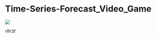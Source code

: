 # Time-Series-Forecast_Video_Game

![](https://www.google.com/imgres?q=time%20series%20for%20video%20game%20sales%20data%20png&imgurl=https%3A%2F%2Fi0.wp.com%2Fworkingcasual.com%2Fwp-content%2Fuploads%2F2024%2F02%2FPS5-Deep-Earth-DualSense.png%3Fssl%3D1&imgrefurl=https%3A%2F%2Fworkingcasual.com%2Fplaystation-sees-record-sales-alongside-profit-declines-lower-forecasts-in-sonys-fy-2023-q3-report%2F&docid=hbymMiIudd51fM&tbnid=CgnKOtjseHhhpM&vet=12ahUKEwjv5NKAtuKKAxXRWEEAHRu3Gfw4ChAzegQIGBAA..i&w=1920&h=1080&hcb=2&ved=2ahUKEwjv5NKAtuKKAxXRWEEAHRu3Gfw4ChAzegQIGBAA)

rffr3f
